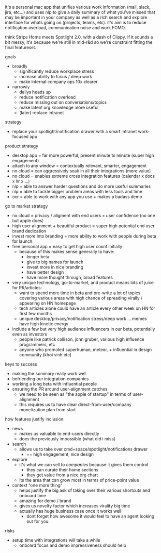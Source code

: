 it's a personal mac app that unifies various work information (mail, slack, jira, etc...) and uses nlp to give a daily summary of what you've missed that may be important in your company as well as a rich search and explore interface for whats going on (projects, teams, etc). it's aim is to reduce notification overload, communication noise and work FOMO.

think Stripe Home meets Spotlight 2.0, with a dash of Clippy. If it sounds a bit messy, it's because we're still in mid-r&d so we're constraint fitting the final featureset.

goals

* broadly
  * significantly reduce workplace stress
  * increase ability to focus / deep work
  * make internal company ops 10x clearer
* narrowly
  * dailys heads up
  * reduce notification overload
  * reduce missing out on conversations/topics
  * make latent org knowledge more useful
  * (later) replace intranet

strategy

* replace your spotlight/notification drawer with a smart intranet work-focused app

product strategy

* desktop app = far more powerful, present minute to minute (super high engagement)
* attach to any window = contextually relevant, smarter, engagement
* no cloud = can aggressively soak in all their integrations (more value)
* no cloud = enables extreme cross integration features (calendar x docs x hr x ...)
* nlp = able to answer harder questions and do more useful summaries
* nlp = able to tackle bigger problem areas with less tools and time
* ocr = able to work with any app you use + makes a badass demo

go to market strategy

* no cloud = privacy / aligment with end users = user confidence (no one but apple does)
* high user alignment + beautiful product = super high potential end user brand dedication
* invest more into branding = more ability to work with people during beta for launch
* free personal app = easy to get high user count initially
  * because of this makes sense generally to have:
    * longer beta
    * give to big names for launch
    * invest more in nice branding
    * have better design
    * have more thought through, broad features
* very unique technology, go-to-market, and product means lots of juice for PR/articles:
  * want to spend more time in beta and pre-write a lot of topics covering various areas with high chance of spreading virally / appearing on HN homepage
  * tech articles alone could have an article every other week on HN for first few months
  * unique desktop/privacy/notification stress/deep work ... memes have high kinetic energy
* include a few but very high audience influencers in our beta, potentially even as investors
  * people like patrick collison, john gruber, various high influence programmers, etc
  * anyone who promoted superhuman, meteor, + influential in design community (khoi vinh etc)

keys to success

* making the summary really work well
* befriending our integration companies
* working a long beta with influential people
* ensuring the PR around user-alignment catches
  * we need to be seen as "the apple of startup" in terms of user-alignment
  * this requires us to have clear direct-from-user/company monetization plan from start

how features justify inclusion

* news
  * makes us valuable to end-users directly
  * does the previously impossible (what did i miss)
* search
  * allows us to take over cmd+space/spotlight/notifications drawer
    * == high engagement, nice design
* explore
  * it's what we can sell to _companies_ because it gives them control
    * they can curate their home sections
    * they get value from a nice org chart
  * its the area that can grow most in terms of price-point value
* context "one more thing"
  * helps justify the big ask of taking over their various shortcuts and onboard time
  * amazing for demo / brand
  * gives us novelty factor which increases virality big time
  * actually has huge business case once it works well
    * dont forget how awesome it would feel to have an agent looking out for you

risks

* setup time with integrations will take a while
  * onboard focus and demo impressiveness should help

